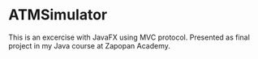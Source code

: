 # ATMSimulator
This is an excercise with JavaFX using MVC protocol. Presented as final project in my Java course at Zapopan Academy.
